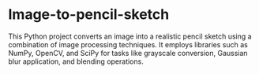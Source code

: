 # Image-to-pencil-sketch
This Python project converts an image into a realistic pencil sketch using a combination of image processing techniques. It employs libraries such as NumPy, OpenCV, and SciPy for tasks like grayscale conversion, Gaussian blur application, and blending operations.
